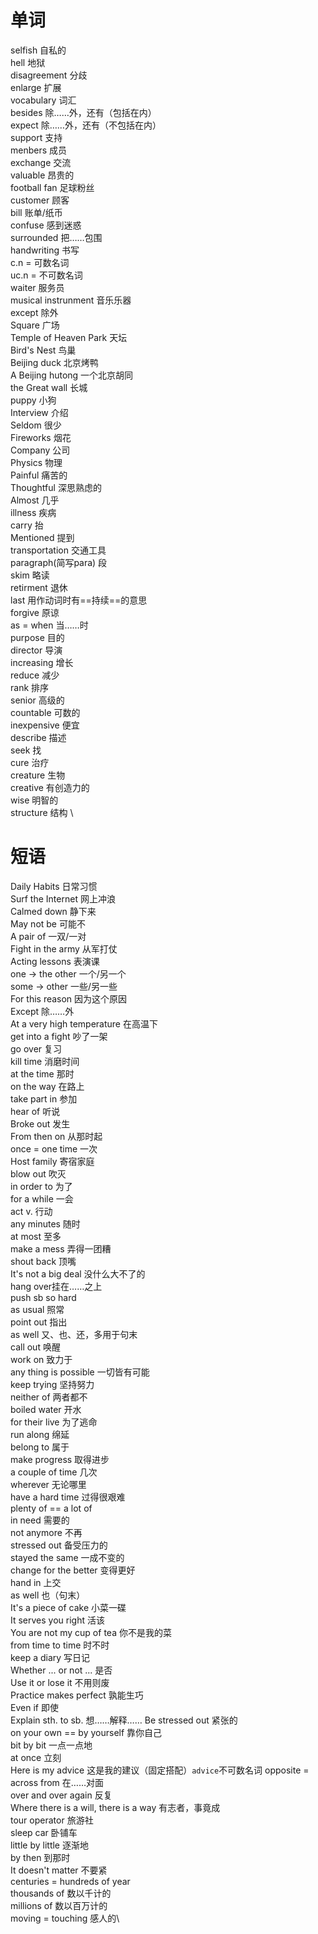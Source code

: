 # 单词
selfish 自私的\
hell 地狱\
disagreement 分歧\
enlarge 扩展\
vocabulary 词汇\
besides 除……外，还有（包括在内）\
expect 除……外，还有（不包括在内）\
support 支持\
menbers 成员\
exchange 交流\
valuable 昂贵的\
football fan 足球粉丝\
customer 顾客\
bill 账单/纸币\
confuse 感到迷惑\
surrounded 把……包围\
handwriting 书写\
c.n = 可数名词\
uc.n = 不可数名词\
waiter 服务员\
musical instrunment 音乐乐器\
except 除外\
Square 广场\
Temple of Heaven Park 天坛\
Bird's Nest 鸟巢\
Beijing duck 北京烤鸭\
A Beijing hutong 一个北京胡同\
the Great wall 长城\
puppy 小狗\
Interview 介绍\
Seldom 很少\
Fireworks 烟花\
Company 公司\
Physics 物理\
Painful 痛苦的\
Thoughtful 深思熟虑的\
Almost 几乎\
illness 疾病\
carry 抬\
Mentioned 提到\
transportation 交通工具\
paragraph(简写para) 段\
skim 略读\
retirment 退休\
last 用作动词时有==持续==的意思\
forgive 原谅\
as = when 当……时\
purpose 目的\
director 导演\
increasing 增长\
reduce 减少\
rank 排序\
senior 高级的\
countable 可数的\
inexpensive 便宜\
describe 描述\
seek 找\
cure 治疗\
creature 生物\
creative 有创造力的\
wise 明智的\
structure 结构 \
# 短语
Daily Habits 日常习惯\
Surf the Internet 网上冲浪\
Calmed down 静下来\
May not be 可能不\
A pair of 一双/一对\
Fight in the army 从军打仗\
Acting lessons 表演课\
one -> the other 一个/另一个\
some -> other 一些/另一些\
For this reason 因为这个原因\
Except 除……外\
At a very high temperature 在高温下\
get into a fight 吵了一架\
go over 复习\
kill time 消磨时间\
at the time 那时\
on the way 在路上\
take part in 参加\
hear of 听说\
Broke out 发生\
From then on 从那时起\
once = one time 一次\
Host family 寄宿家庭\
blow out 吹灭\
in order to 为了\
for a while 一会\
act v. 行动\
any minutes 随时\
at most 至多\
make a mess 弄得一团糟\
shout back 顶嘴\
It's not a big deal 没什么大不了的\
hang over挂在……之上\
push sb so hard\
as usual 照常\
point out 指出\
as well 又、也、还，多用于句末\
call out 唤醒\
work on 致力于\
any thing is possible 一切皆有可能\
keep trying 坚持努力\
neither of 两者都不\
boiled water 开水\
for their live 为了逃命\
run along 绵延\
belong to 属于\
make progress 取得进步\
a couple of time 几次\
wherever 无论哪里\
have a hard time 过得很艰难\
plenty of == a lot of\
in need 需要的\
not anymore 不再\
stressed out 备受压力的\
stayed the same 一成不变的\
change for the better 变得更好\
hand in 上交\
as well 也（句末）\
It's a piece of cake 小菜一碟\
It serves you right 活该\
You are not my cup of tea 你不是我的菜\
from time to time 时不时\
keep a diary 写日记\
Whether ... or not ... 是否\
Use it or lose it 不用则废\
Practice makes perfect 孰能生巧\
Even if 即使\
Explain sth. to sb. 想……解释……
Be stressed out 紧张的\
on your own == by yourself 靠你自己\
bit by bit 一点一点地\
at once 立刻\
Here is my advice 这是我的建议（固定搭配）`advice`不可数名词
opposite = across from 在……对面\
over and over again 反复\
Where there is a will, there is a way 有志者，事竟成\
tour operator 旅游社\
sleep car 卧铺车\
little by little 逐渐地\
by then 到那时\
It doesn't matter 不要紧\
centuries = hundreds of year\
thousands of 数以千计的\
millions of 数以百万计的\
moving = touching 感人的\
